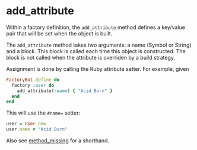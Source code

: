 # add_attribute

Within a factory definition, the `add_attribute` method defines a key/value
pair that will be set when the object is built.

The `add_attribute` method takes two arguments: a name (Symbol or String) and a
block. This block is called each time this object is constructed. The block is
not called when the attribute is overriden by a build strategy.

Assignment is done by calling the Ruby attribute setter. For example, given

```ruby
FactoryBot.define do
  factory :user do
    add_attribute(:name) { "Acid Burn" }
  end
end
```

This will use the `#name=` setter:

```ruby
user = User.new
user.name = "Acid Burn"
```

Also see [method_missing](method_missing.html) for a shorthand.
